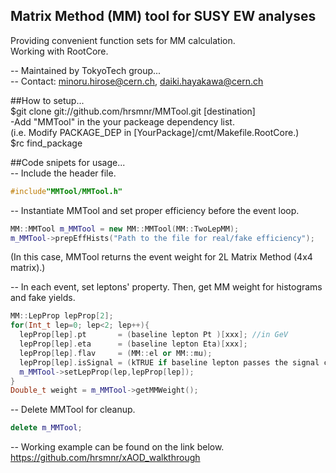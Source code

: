 ## Matrix Method (MM) tool for SUSY EW analyses  

Providing convenient function sets for MM calculation.  
Working with RootCore.  

-- Maintained by TokyoTech group...  
-- Contact: minoru.hirose@cern.ch, daiki.hayakawa@cern.ch  

##How to setup...  
$git clone git://github.com/hrsmnr/MMTool.git [destination]  
-Add "MMTool" in the your packeage dependency list.  
 (i.e. Modify PACKAGE_DEP in [YourPackage]/cmt/Makefile.RootCore.)  
$rc find_package  

##Code snipets for usage...  
-- Include the header file.  
```cpp
#include"MMTool/MMTool.h"
```

-- Instantiate MMTool and set proper efficiency before the event loop. 
``` cpp
MM::MMTool m_MMTool = new MM::MMTool(MM::TwoLepMM);  
m_MMTool->prepEffHists("Path to the file for real/fake efficiency");
``` 
(In this case, MMTool returns the event weight for 2L Matrix Method (4x4 matrix).)  

-- In each event, set leptons' property. Then, get MM weight for histograms and fake yields.  
``` cpp
MM::LepProp lepProp[2];  
for(Int_t lep=0; lep<2; lep++){  
  lepProp[lep].pt       = (baseline lepton Pt )[xxx]; //in GeV  
  lepProp[lep].eta      = (baseline lepton Eta)[xxx];  
  lepProp[lep].flav     = (MM::el or MM::mu);  
  lepProp[lep].isSignal = (kTRUE if baseline lepton passes the signal criteia);  
  m_MMTool->setLepProp(lep,lepProp[lep]);  
}  
Double_t weight = m_MMTool->getMMWeight();  
```

-- Delete MMTool for cleanup.  
```cpp
delete m_MMTool;  
```

-- Working example can be found on the link below.  
https://github.com/hrsmnr/xAOD_walkthrough  
